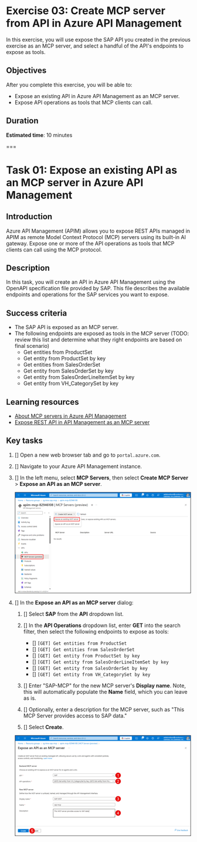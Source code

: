 # Exercise 03: Create MCP server from API in Azure API Management

In this exercise, you will use expose the SAP API you created in the previous exercise as an MCP server, and select a handful of the API's endpoints to expose as tools.

## Objectives

After you complete this exercise, you will be able to:

- Expose an existing API in Azure API Management as an MCP server.
- Expose API operations as tools that MCP clients can call.

## Duration

**Estimated time**: 10 minutes

===

# Task 01: Expose an existing API as an MCP server in Azure API Management

## Introduction

Azure API Management (APIM) allows you to expose REST APIs managed in APIM as remote Model Context Protocol (MCP) servers using its built-in AI gateway. Expose one or more of the API operations as tools that MCP clients can call using the MCP protocol.

## Description

In this task, you will create an API in Azure API Management using the OpenAPI specification file provided by SAP. This file describes the available endpoints and operations for the SAP services you want to expose.

## Success criteria

- The SAP API is exposed as an MCP server.
- The following endpoints are exposed as tools in the MCP server (TODO: review this list and determine what they right endpoints are based on final scenario)
  - Get entities from ProductSet
  - Get entity from ProductSet by key
  - Get entities from SalesOrderSet
  - Get entity from SalesOrderSet by key
  - Get entity from SalesOrderLineItemSet by key
  - Get entity from VH_CategorySet by key

## Learning resources

- [About MCP servers in Azure API Management](https://learn.microsoft.com/azure/api-management/mcp-server-overview)
- [Expose REST API in API Management as an MCP server](https://learn.microsoft.com/azure/api-management/export-rest-mcp-server)

## Key tasks

1. [] Open a new web browser tab and go to `portal.azure.com`.

2. [] Navigate to your Azure API Management instance.

3. [] In the left menu, select **MCP Servers**, then select **Create MCP Server** > **Expose an API as an MCP server**.

    ![Screenshot of the API Management MCP Servers Create MCP server page.](./media/apim-create-mcp-server.png)

4. [] In the **Expose an API as an MCP server** dialog:

   1. [] Select **SAP** from the **API** dropdown list.

   2. [] In the **API Operations** dropdown list, enter **GET** into the search filter, then select the following endpoints to expose as tools:

      - [] `[GET] Get entities from ProductSet`
      - [] `[GET] Get entities from SalesOrderSet`
      - [] `[GET] Get entity from ProductSet by key`
      - [] `[GET] Get entity from SalesOrderLineItemSet by key`
      - [] `[GET] Get entity from SalesOrderSet by key`
      - [] `[GET] Get entity from VH_CategorySet by key`

   3. [] Enter "SAP-MCP" for the new MCP server's **Display name**. Note, this will automatically populate the **Name** field, which you can leave as is.

   4. [] Optionally, enter a description for the MCP server, such as "This MCP Server provides access to SAP data."

   5. [] Select **Create**.

    ![Screenshot of the Expose an API as an MCP server dialog with the provided settings entered into the form.](./media/apim-expose-an-api-as-an-mcp-server.png)
